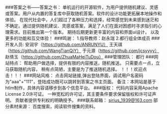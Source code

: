 ###答案之书——答案之书：
单机运行的开源软件，为用户提供随机建议、灵感或答案。用户从内置的答复库中获取随机答案。软件的设计功能更拓展本地操作和体验。
在现代社会中，人们超过了各种压力和选择，经常感觉到未来感到迷茫和不确定。通过提供随机建议、灵感或答案，满足了人们在面对困惑时寻求指引的心理需求。目前推出第一个版本。 期待后期更新更丰富的内容和界面ui设计， 以及更多的功能和互交体验！
###鸣谢：
1.指导教师：赵永瑞 2.都行组全体成员
###开发人员:
安润宇（https://github.com/ANRUNYU）
王天祺（https://github.com/WangTianQiY）
于元源（https://github.com/jcsyyyy）
赵倩玉（https://github.com/ZhuaMaHeiTuDou）
###管理团队：
都行
###网站特点：
帮助用户做选择，提供有限的内容推送，随机推送。
只需要点一点，立马获取随机内容， 稍有点简陋，主要是为了推送随机选择。 ！！！欢迎点击！！！
###网站风格：
点击网站链接,弹出登陆界面，调试用户名密码为"aaa"+"111"，登陆成功既可以跳转到答案之书主页面。
备注：本网站是基于htlm制作，具体内容请移步到各个信息平台。
###版权：
代码内容采用Apache License 2.0许可证。
一种宽松的许可证，其主要条件要求保留版权和许可证声明。 贡献者提供专利权的明确授予。
###联系邮箱： 
sirius_1939@163.com
部分素材来源：
百度搜索，阅读软件搜集的资料。
